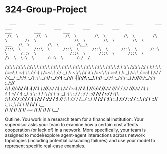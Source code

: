 # 324-Group-Project

      ___          ___          ___          ___          ___          ___          ___                   ___          ___          ___                 ___          ___          ___ 
     /\  \        /\  \        /\  \        /\  \        /\  \        /\  \        /\  \                 /\  \        /\  \        /\  \         ___   /\  \        /\  \        /\__\
    /::\  \      /::\  \      /::\  \      /::\  \      /::\  \      /::\  \      /::\  \               /::\  \      /::\  \      /::\  \       /\  \  \:\  \      /::\  \      /:/  /
   /:/\:\  \    /:/\:\  \    /:/\ \  \    /:/\:\  \    /:/\:\  \    /:/\:\  \    /:/\:\  \             /:/\:\  \    /:/\:\  \    /:/\:\  \      \:\  \  \:\  \    /:/\:\  \    /:/  / 
  /:/  \:\  \  /::\~\:\  \  _\:\~\ \  \  /:/  \:\  \  /::\~\:\  \  /:/  \:\__\  /::\~\:\  \           /:/  \:\  \  /::\~\:\  \  /::\~\:\  \     /::\__\ /::\  \  /::\~\:\  \  /:/  /  
 /:/__/ \:\__\/:/\:\ \:\__\/\ \:\ \ \__\/:/__/ \:\__\/:/\:\ \:\__\/:/__/ \:|__|/:/\:\ \:\__\         /:/__/ \:\__\/:/\:\ \:\__\/:/\:\ \:\__\ __/:/\/__//:/\:\__\/:/\:\ \:\__\/:/__/   
 \:\  \  \/__/\/__\:\/:/  /\:\ \:\ \/__/\:\  \  \/__/\/__\:\/:/  /\:\  \ /:/  /\:\~\:\ \/__/         \:\  \  \/__/\/__\:\/:/  /\/__\:\/:/  //\/:/  /  /:/  \/__/\/__\:\/:/  /\:\  \   
  \:\  \           \::/  /  \:\ \:\__\   \:\  \           \::/  /  \:\  /:/  /  \:\ \:\__\            \:\  \           \::/  /      \::/  / \::/__/  /:/  /          \::/  /  \:\  \  
   \:\  \          /:/  /    \:\/:/  /    \:\  \          /:/  /    \:\/:/  /    \:\ \/__/             \:\  \          /:/  /        \/__/   \:\__\  \/__/           /:/  /    \:\  \ 
    \:\__\        /:/  /      \::/  /      \:\__\        /:/  /      \::/__/      \:\__\                \:\__\        /:/  /                  \/__/                 /:/  /      \:\__\
     \/__/        \/__/        \/__/        \/__/        \/__/        ~~           \/__/                 \/__/        \/__/                                         \/__/        \/__/


Outline. You work in a research team for a financial institution. Your 
supervisor asks your team to examine how a certain cost affects cooperation 
(or lack of) in a network. More specifically, your team is assigned to 
model/explore agent-agent interactions across network topologies
(including potential cascading failures) and use your model to represent
specific real-case examples.

